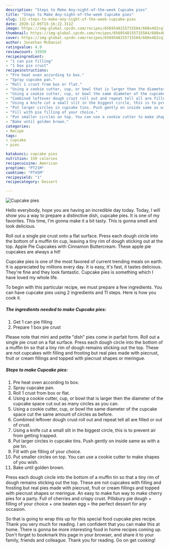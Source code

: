 ```yaml
---
description: "Steps to Make Any-night-of-the-week Cupcake pies"
title: "Steps to Make Any-night-of-the-week Cupcake pies"
slug: 132-steps-to-make-any-night-of-the-week-cupcake-pies
date: 2020-12-05T15:16:22.311Z
image: https://img-global.cpcdn.com/recipes/6569548155715584/680x482cq70/cupcake-pies-recipe-main-photo.jpg
thumbnail: https://img-global.cpcdn.com/recipes/6569548155715584/680x482cq70/cupcake-pies-recipe-main-photo.jpg
cover: https://img-global.cpcdn.com/recipes/6569548155715584/680x482cq70/cupcake-pies-recipe-main-photo.jpg
author: Jonathan McDaniel
ratingvalue: 4.9
reviewcount: 33930
recipeingredient:
- "1 can pie filling"
- "1 box pie crust"
recipeinstructions:
- "Pre heat oven according to box."
- "Spray cupcake pan."
- "Roll 1 crust from box or flat."
- "Using a cookie cutter, cup, or bowl that is larger then the diameter of the cupcake space cut out as many circles as you can."
- "Using a cookie cutter, cup, or bowl the same diameter of the cupcake space cut the same amount of circles as before."
- "Combined leftover dough crust roll out and repeat tell all are filled or out of crust."
- "Using a knife cut a small slit in the biggest circle, this is to prevent air from getting trapped."
- "Put larger circles in cupcake tins. Push gently on inside same as with a pie tin."
- "Fill with pie filling of your choice."
- "Put smaller circles on top. You can use a cookie cutter to make shapes of you wish."
- "Bake until golden brown."
categories:
- Recipe
tags:
- cupcake
- pies

katakunci: cupcake pies 
nutrition: 159 calories
recipecuisine: American
preptime: "PT21M"
cooktime: "PT45M"
recipeyield: "1"
recipecategory: Dessert

---
```



![Cupcake pies](https://img-global.cpcdn.com/recipes/6569548155715584/680x482cq70/cupcake-pies-recipe-main-photo.jpg)

Hello everybody, hope you are having an incredible day today. Today, I will show you a way to prepare a distinctive dish, cupcake pies. It is one of my favorites. This time, I'm gonna make it a bit tasty. This is gonna smell and look delicious.

Roll out a single pie crust onto a flat surface. Press each dough circle into the bottom of a muffin tin cup, leaving a tiny rim of dough sticking out at the top. Apple Pie Cupcakes with Cinnamon Buttercream. These apple pie cupcakes are always a hit!

Cupcake pies is one of the most favored of current trending meals on earth. It is appreciated by millions every day. It is easy, it's fast, it tastes delicious. They're fine and they look fantastic. Cupcake pies is something which I have loved my whole life.


To begin with this particular recipe, we must prepare a few ingredients. You can have cupcake pies using 2 ingredients and 11 steps. Here is how you cook it.

<!--inarticleads1-->

##### The ingredients needed to make Cupcake pies:

1. Get 1 can pie filling
1. Prepare 1 box pie crust


Please note that mini and petite &#34;dish&#34; pies come in parfait form. Roll out a single pie crust on a flat surface. Press each dough circle into the bottom of a muffin tin so that a tiny rim of dough remains sticking out the top. These are not cupcakes with filling and frosting but real pies made with piecrust, fruit or cream fillings and topped with piecrust shapes or meringue. 

<!--inarticleads2-->

##### Steps to make Cupcake pies:

1. Pre heat oven according to box.
1. Spray cupcake pan.
1. Roll 1 crust from box or flat.
1. Using a cookie cutter, cup, or bowl that is larger then the diameter of the cupcake space cut out as many circles as you can.
1. Using a cookie cutter, cup, or bowl the same diameter of the cupcake space cut the same amount of circles as before.
1. Combined leftover dough crust roll out and repeat tell all are filled or out of crust.
1. Using a knife cut a small slit in the biggest circle, this is to prevent air from getting trapped.
1. Put larger circles in cupcake tins. Push gently on inside same as with a pie tin.
1. Fill with pie filling of your choice.
1. Put smaller circles on top. You can use a cookie cutter to make shapes of you wish.
1. Bake until golden brown.


Press each dough circle into the bottom of a muffin tin so that a tiny rim of dough remains sticking out the top. These are not cupcakes with filling and frosting but real pies made with piecrust, fruit or cream fillings and topped with piecrust shapes or meringue. An easy to make fun way to make cherry pies for a party. Full of cherries and crispy crust. Pillsbury pie dough + filling of your choice + one beaten egg = the perfect dessert for any occasion. 

So that is going to wrap this up for this special food cupcake pies recipe. Thank you very much for reading. I am confident that you can make this at home. There is gonna be more interesting food in home recipes coming up. Don't forget to bookmark this page in your browser, and share it to your family, friends and colleague. Thank you for reading. Go on get cooking!
